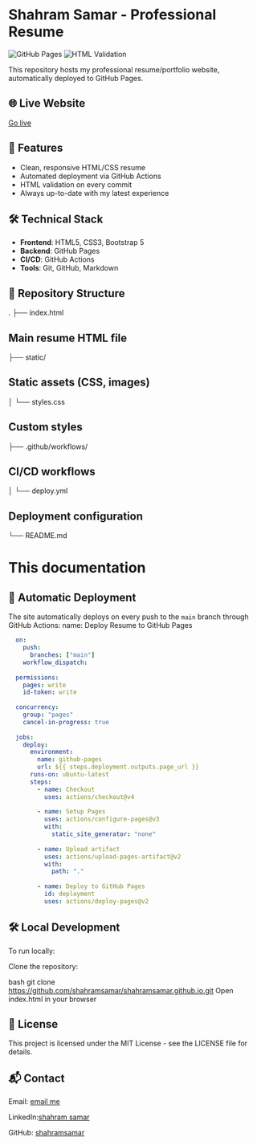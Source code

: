 # Shahram Samar - Professional Resume

![GitHub Pages](https://github.com/shahramsamar/shahramsamar.github.io/actions/workflows/deploy.yml/badge.svg)
![HTML Validation](https://img.shields.io/badge/HTML-Valid-brightgreen)

This repository hosts my professional resume/portfolio website, automatically deployed to GitHub Pages.

## 🌐 Live Website
[Go live](shahramsamar.netlify.app/)

## 🚀 Features
- Clean, responsive HTML/CSS resume
- Automated deployment via GitHub Actions
- HTML validation on every commit
- Always up-to-date with my latest experience

## 🛠️ Technical Stack
- **Frontend**: HTML5, CSS3, Bootstrap 5
- **Backend**: GitHub Pages
- **CI/CD**: GitHub Actions
- **Tools**: Git, GitHub, Markdown

## 📂 Repository Structure
. ├── index.html
 ## Main resume HTML file
   ├── static/ 
 ## Static assets (CSS, images)
   │ └── styles.css 
 ## Custom styles
   ├── .github/workflows/
 ## CI/CD workflows
   │ └── deploy.yml
 ## Deployment configuration
   └── README.md 
# This documentation
## 🚄 Automatic Deployment
The site automatically deploys on every push to the `main` branch through GitHub Actions:
name: Deploy Resume to GitHub Pages
``` yml
  on:
    push:
      branches: ["main"]
    workflow_dispatch:
  
  permissions:
    pages: write
    id-token: write
  
  concurrency:
    group: "pages"
    cancel-in-progress: true
  
  jobs:
    deploy:
      environment:
        name: github-pages
        url: ${{ steps.deployment.outputs.page_url }}
      runs-on: ubuntu-latest
      steps:
        - name: Checkout
          uses: actions/checkout@v4
  
        - name: Setup Pages
          uses: actions/configure-pages@v3
          with:
            static_site_generator: "none"
  
        - name: Upload artifact
          uses: actions/upload-pages-artifact@v2
          with:
            path: "."
  
        - name: Deploy to GitHub Pages
          id: deployment
          uses: actions/deploy-pages@v2
```
        
## 🛠️ Local Development
To run locally:

Clone the repository:

bash
git clone https://github.com/shahramsamar/shahramsamar.github.io.git
Open index.html in your browser

## 📜 License
This project is licensed under the MIT License - see the LICENSE file for details.

## 📬 Contact
Email: [email me](shahramsamar.dev@gmail.com)

LinkedIn:[shahram samar](https://www.linkedin.com/in/shahram-samar/) 

GitHub: [shahramsamar]( https://github.com/shahramsamar)
